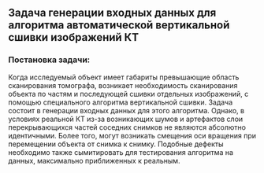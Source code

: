 ## Задача генерации входных данных для алгоритма автоматической вертикальной сшивки изображений КТ

### Постановка задачи:
Когда исследуемый объект имеет габариты превышающие область сканирования томографа, возникает необходимость сканирования объекта по частям и последующей сшивки отдельных изображений, с помощью специального алгоритма вертикальной сшивки. Задача состоит в генерации входных данных для этого алгоритма. Однако, в условиях реальной КТ из-за возникающих шумов и артефактов слои перекрывающихся частей соседних снимков не являются абсолютно идентичными. Более того, могут возникать смещения оси вращения при перемещении объекта от снимка к снимку. Подобные дефекты необходимо также сымитировать для тестирования алгоритма на данных, максимально приближенных к реальным.
